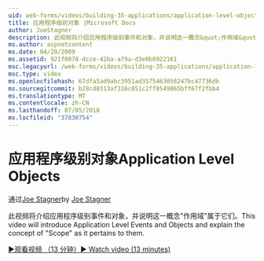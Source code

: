 ```yaml
---
uid: web-forms/videos/building-35-applications/application-level-objects
title: 应用程序级别对象 |Microsoft Docs
author: JoeStagner
description: 此视频将介绍应用程序级别事件和对象，并说明这一概念&quot;作用域&quot;属于它们。
ms.author: aspnetcontent
ms.date: 04/20/2009
ms.assetid: 921f8078-dcce-42ba-a79a-d3e0b0922161
msc.legacyurl: /web-forms/videos/building-35-applications/application-level-objects
msc.type: video
ms.openlocfilehash: 67dfa5ad9abc3951ad3575463056247bc47736db
ms.sourcegitcommit: b28cd0313af316c051c2ff8549865bff67f2fbb4
ms.translationtype: MT
ms.contentlocale: zh-CN
ms.lasthandoff: 07/05/2018
ms.locfileid: "37830754"
---
```

<a name="application-level-objects"></a><span data-ttu-id="6006a-103">应用程序级别对象</span><span class="sxs-lookup"><span data-stu-id="6006a-103">Application Level Objects</span></span>
====================
<span data-ttu-id="6006a-104">通过[Joe Stagner](https://github.com/JoeStagner)</span><span class="sxs-lookup"><span data-stu-id="6006a-104">by [Joe Stagner](https://github.com/JoeStagner)</span></span>

<span data-ttu-id="6006a-105">此视频将介绍应用程序级别事件和对象，并说明这一概念&quot;作用域&quot;属于它们。</span><span class="sxs-lookup"><span data-stu-id="6006a-105">This video will introduce Application Level Events and Objects and explain the concept of &quot;Scope&quot; as it pertains to them.</span></span>

[<span data-ttu-id="6006a-106">&#9654;观看视频 （13 分钟）</span><span class="sxs-lookup"><span data-stu-id="6006a-106">&#9654; Watch video (13 minutes)</span></span>](https://channel9.msdn.com/Blogs/ASP-NET-Site-Videos/application-level-objects)
